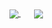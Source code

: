 <a href="https://github.com/f-pochat?tab=repositories">
  <img align="center" src="https://github-readme-stats.vercel.app/api?username=f-pochat&show_icons=true&theme=dracula" />
</a>
&nbsp;
&nbsp;
&nbsp;
<a href="https://github.com/f-pochat/react-effortless-form">
  <img align="center" src="https://github-readme-stats.vercel.app/api/top-langs/?username=f-pochat&theme=dracula&hide=html,scss" />
</a>
